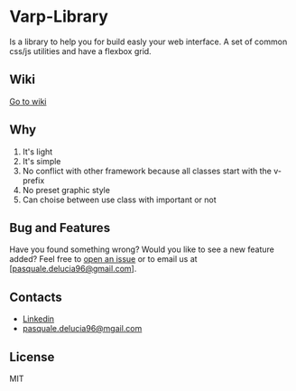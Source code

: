 # Varp-Library

Is a library to help you for build easly your web interface.
A set of common css/js utilities and have a flexbox grid.

## Wiki

[Go to wiki](https://github.com/VarPDev/varp-libraries/wiki)

## Why

1. It's light
2. It's simple
3. No conflict with other framework because all classes start with the v- prefix
4. No preset graphic style
5. Can choise between use class with important or not

## Bug and Features

Have you found something wrong? Would you like to see a new feature added? 
Feel free to [open an issue](https://github.com/VarPDev/varp-libraries/issues) or to email us at [pasquale.delucia96@gmail.com].

## Contacts

* [Linkedin](https://www.linkedin.com/in/pasquale-de-lucia-web-dev/)
* [pasquale.delucia96@mgail.com](pasquale.delucia96@mgail.com)

## License

MIT
